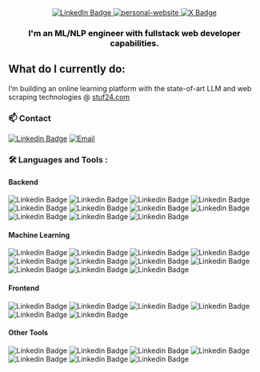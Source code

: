 <div id="badges" align="center">
  
  <a href="https://www.linkedin.com/in/yeargun/">
    <img src="https://img.shields.io/badge/LinkedIn-blue?style=for-the-badge&logo=linkedin&logoColor=white" alt="LinkedIn Badge"/>
  </a>
  <a href="https://yeargun.dev/">
    <img src="https://img.shields.io/badge/personal%20website%20-8A2BE2?color=white&style=for-the-badge" alt="personal-website" />
  </a>





  <a href="https://twitter.com/yeargun24">
    <img src="https://img.shields.io/badge/twitter-black?style=for-the-badge&logo=x&logoColor=white" alt="X Badge"/>
  </a>

</div>

<h3 align="center" style="color: black;">
 I'm an ML/NLP engineer with fullstack web developer capabilities. 
</h3>

<!-- <div align="center">
  Current Role: Bootstrapping stuf24.com <img width="14" height="14" src="https://media.licdn.com/dms/image/D4D0BAQHOyJg77s1_Ug/company-logo_200_200/0/1688633868217?e=1723680000&v=beta&t=RgGd8iKJY3TH2NwNwz8_uKw1wUETRggsk3Am9Edw81w" />
</div> -->

## What do I currently do:

I’m building an online learning platform with the state-of-art LLM and web scraping technologies @ <a href="https://stuf24.com">stuf24.com </a>

  
### :mailbox: Contact 
[![Linkedin Badge](https://img.shields.io/badge/-yeargun-white?style=flat&logo=Linkedin&logoColor=black)](https://www.linkedin.com/in/yeargun/)
[![Email](https://img.shields.io/badge/Email-yeargun24%40gmail.com-white?style=flat&logo=gmail&logoColor=wh)](mailto:yeargun24@gmail.com)


### :hammer_and_wrench: Languages and Tools :

#### Backend
![Linkedin Badge](https://img.shields.io/badge/Java-000000?style=flat&color=grey)
![Linkedin Badge](https://img.shields.io/badge/Node.js-000000?style=flat&color=grey)
![Linkedin Badge](https://img.shields.io/badge/REST-000000?style=flat&color=grey)
![Linkedin Badge](https://img.shields.io/badge/websocket-000000?style=flat&color=grey)
![Linkedin Badge](https://img.shields.io/badge/flyway-000000?style=flat&color=grey)
![Linkedin Badge](https://img.shields.io/badge/kafka-000000?style=flat&color=grey)
![Linkedin Badge](https://img.shields.io/badge/PostgreSQL-000000?style=flat&color=grey)
![Linkedin Badge](https://img.shields.io/badge/Mongo-000000?style=flat&color=grey)
![Linkedin Badge](https://img.shields.io/badge/Redis-000000?style=flat&color=grey)
![Linkedin Badge](https://img.shields.io/badge/Nginx-000000?style=flat&color=grey)
![Linkedin Badge](https://img.shields.io/badge/SOLID-000000?style=flat&color=grey)

#### Machine Learning
![Linkedin Badge](https://img.shields.io/badge/Python-000000?style=flat&color=grey)
![Linkedin Badge](https://img.shields.io/badge/Milvus%20DB-000000?style=flat&color=grey)
![Linkedin Badge](https://img.shields.io/badge/Llama3-000000?style=flat&color=grey)
![Linkedin Badge](https://img.shields.io/badge/Langchain-000000?style=flat&color=grey)
![Linkedin Badge](https://img.shields.io/badge/ANNOY-000000?style=flat&color=grey)
![Linkedin Badge](https://img.shields.io/badge/llama-index-000000?style=flat&color=grey)
![Linkedin Badge](https://img.shields.io/badge/Pytorch-000000?style=flat&color=grey)
![Linkedin Badge](https://img.shields.io/badge/AWS%20SageMaker-000000?style=flat&color=grey)
![Linkedin Badge](https://img.shields.io/badge/nupmy-000000?style=flat&color=grey)
![Linkedin Badge](https://img.shields.io/badge/sklearn-000000?style=flat&color=grey)
![Linkedin Badge](https://img.shields.io/badge/RAG-000000?style=flat&color=grey)

#### Frontend
![Linkedin Badge](https://img.shields.io/badge/Next.js-000000?style=flat&color=grey)
![Linkedin Badge](https://img.shields.io/badge/Redux%20Toolkit(RTK)-000000?style=flat&color=grey)
![Linkedin Badge](https://img.shields.io/badge/SCSS-000000?style=flat&color=grey)
![Linkedin Badge](https://img.shields.io/badge/css%20modules-000000?style=flat&color=grey)
![Linkedin Badge](https://img.shields.io/badge/TypeScript-000000?style=flat&color=grey)
![Linkedin Badge](https://img.shields.io/badge/JavaScript-000000?style=flat&color=grey)

#### Other Tools
![Linkedin Badge](https://img.shields.io/badge/Fluentd-000000?style=flat&color=grey)
![Linkedin Badge](https://img.shields.io/badge/Elasticsearch-000000?style=flat&color=grey)
![Linkedin Badge](https://img.shields.io/badge/Kibana-000000?style=flat&color=grey)
![Linkedin Badge](https://img.shields.io/badge/Docker-000000?style=flat&color=grey)
![Linkedin Badge](https://img.shields.io/badge/k8s-000000?style=flat&color=grey)
![Linkedin Badge](https://img.shields.io/badge/GitHub%20Actions-000000?style=flat&color=grey)
![Linkedin Badge](https://img.shields.io/badge/AWS%20EC2-000000?style=flat&color=grey)



<div id="counter" align="center">
 <img src="https://komarev.com/ghpvc/?username=yeargun&style=flat-square&color=blue" alt=""/>
</div>

